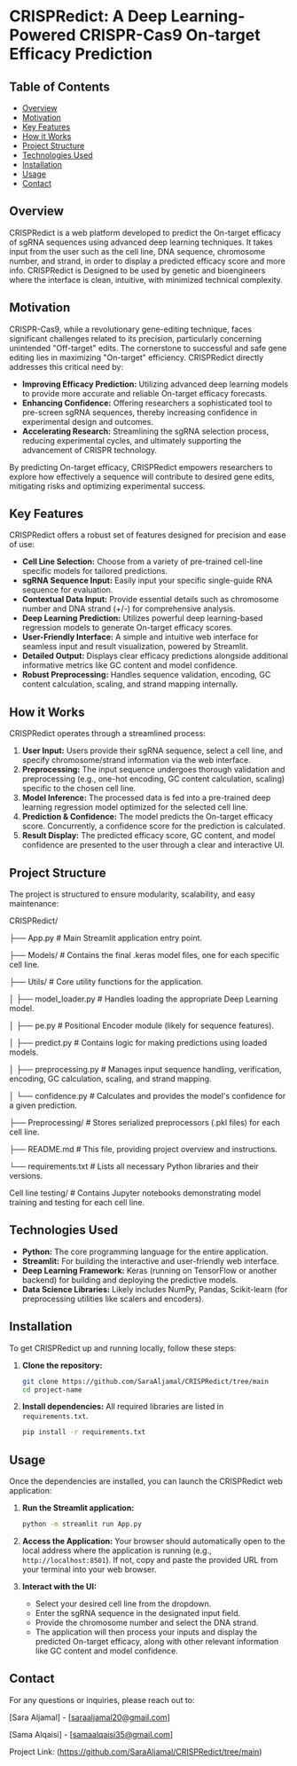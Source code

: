 # CRISPRedict: A Deep Learning-Powered CRISPR-Cas9 On-target Efficacy Prediction

## Table of Contents
- [Overview](#overview)
- [Motivation](#motivation)
- [Key Features](#key-features)
- [How it Works](#how-it-works)
- [Project Structure](#project-structure)
- [Technologies Used](#technologies-used)
- [Installation](#installation)
- [Usage](#usage)
- [Contact](#contact)

## Overview

CRISPRedict is a web platform developed to predict the On-target efficacy of sgRNA sequences using advanced deep learning techniques. It takes input from the user such as the cell line, DNA sequence, chromosome number, and strand, in order to display a predicted efficacy score and more info. CRISPRedict is Designed to be used by genetic and bioengineers where the interface is clean, intuitive, with minimized technical complexity.

## Motivation

CRISPR-Cas9, while a revolutionary gene-editing technique, faces significant challenges related to its precision, particularly concerning unintended "Off-target" edits. The cornerstone to successful and safe gene editing lies in maximizing "On-target" efficiency. CRISPRedict directly addresses this critical need by:

- **Improving Efficacy Prediction:** Utilizing advanced deep learning models to provide more accurate and reliable On-target efficacy forecasts.
- **Enhancing Confidence:** Offering researchers a sophisticated tool to pre-screen sgRNA sequences, thereby increasing confidence in experimental design and outcomes.
- **Accelerating Research:** Streamlining the sgRNA selection process, reducing experimental cycles, and ultimately supporting the advancement of CRISPR technology.

By predicting On-target efficacy, CRISPRedict empowers researchers to explore how effectively a sequence will contribute to desired gene edits, mitigating risks and optimizing experimental success.

## Key Features

CRISPRedict offers a robust set of features designed for precision and ease of use:

-   **Cell Line Selection:** Choose from a variety of pre-trained cell-line specific models for tailored predictions.
-   **sgRNA Sequence Input:** Easily input your specific single-guide RNA sequence for evaluation.
-   **Contextual Data Input:** Provide essential details such as chromosome number and DNA strand (+/-) for comprehensive analysis.
-   **Deep Learning Prediction:** Utilizes powerful deep learning-based regression models to generate On-target efficacy scores.
-   **User-Friendly Interface:** A simple and intuitive web interface for seamless input and result visualization, powered by Streamlit.
-   **Detailed Output:** Displays clear efficacy predictions alongside additional informative metrics like GC content and model confidence.
-   **Robust Preprocessing:** Handles sequence validation, encoding, GC content calculation, scaling, and strand mapping internally.

## How it Works

CRISPRedict operates through a streamlined process:

1.  **User Input:** Users provide their sgRNA sequence, select a cell line, and specify chromosome/strand information via the web interface.
2.  **Preprocessing:** The input sequence undergoes thorough validation and preprocessing (e.g., one-hot encoding, GC content calculation, scaling) specific to the chosen cell line.
3.  **Model Inference:** The processed data is fed into a pre-trained deep learning regression model optimized for the selected cell line.
4.  **Prediction & Confidence:** The model predicts the On-target efficacy score. Concurrently, a confidence score for the prediction is calculated.
5.  **Result Display:** The predicted efficacy score, GC content, and model confidence are presented to the user through a clear and interactive UI.

## Project Structure

The project is structured to ensure modularity, scalability, and easy maintenance:

CRISPRedict/

├── App.py # Main Streamlit application entry point.

├── Models/ # Contains the final .keras model files, one for each specific cell line.

├── Utils/ # Core utility functions for the application.

│ ├── model_loader.py # Handles loading the appropriate Deep Learning model.

│ ├── pe.py # Positional Encoder module (likely for sequence features).

│ ├── predict.py # Contains logic for making predictions using loaded models.

│ ├── preprocessing.py # Manages input sequence handling, verification, encoding, GC calculation, scaling, and strand mapping.

│ └── confidence.py # Calculates and provides the model's confidence for a given prediction.

├── Preprocessing/ # Stores serialized preprocessors (.pkl files) for each cell line.

├── README.md # This file, providing project overview and instructions.

└── requirements.txt # Lists all necessary Python libraries and their versions.

Cell line testing/ # Contains Jupyter notebooks demonstrating model training and testing for each cell line.



## Technologies Used

-   **Python:** The core programming language for the entire application.
-   **Streamlit:** For building the interactive and user-friendly web interface.
-   **Deep Learning Framework:** Keras (running on TensorFlow or another backend) for building and deploying the predictive models.
-   **Data Science Libraries:** Likely includes NumPy, Pandas, Scikit-learn (for preprocessing utilities like scalers and encoders).

## Installation

To get CRISPRedict up and running locally, follow these steps:

1.  **Clone the repository:**
    ```bash
    git clone https://github.com/SaraAljamal/CRISPRedict/tree/main
    cd project-name
    ```

2. **Install dependencies:**
    All required libraries are listed in `requirements.txt`.
    ```bash
    pip install -r requirements.txt
    ```

## Usage

Once the dependencies are installed, you can launch the CRISPRedict web application:


1.  **Run the Streamlit application:**
    ```bash
    python -m streamlit run App.py
    ```
2.  **Access the Application:**
    Your browser should automatically open to the local address where the application is running (e.g., `http://localhost:8501`). If not, copy and paste the provided URL from your terminal into your web browser.

3.  **Interact with the UI:**
    -   Select your desired cell line from the dropdown.
    -   Enter the sgRNA sequence in the designated input field.
    -   Provide the chromosome number and select the DNA strand.
    -   The application will then process your inputs and display the predicted On-target efficacy, along with other relevant information like GC content and model confidence.



## Contact

For any questions or inquiries, please reach out to:

[Sara Aljamal] - [saraaljamal20@gmail.com]

[Sama Alqaisi] - [samaalqaisi35@gmail.com]


Project Link: (https://github.com/SaraAljamal/CRISPRedict/tree/main)

